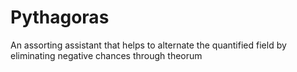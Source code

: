 # Pythagoras
An assorting assistant that helps to alternate the quantified field by eliminating negative chances through theorum
